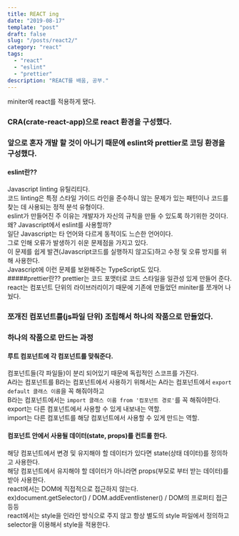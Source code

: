 ```yaml
---
title: REACT ing
date: "2019-08-17"
template: "post"
draft: false
slug: "/posts/react2/"
category: "react"
tags:
  - "react"
  - "eslint"
  - "prettier"
description: "REACT를 배움, 공부."
---
```


miniter에 react를 적용하게 됐다.

### CRA(crate-react-app)으로 react 환경을 구성했다.

### 앞으로 혼자 개발 할 것이 아니기 때문에 eslint와 prettier로 코딩 환경을 구성했다.

#### eslint란??

Javascript linting 유틸리티다.  
코드 linting은 특정 스타일 가이드 라인을 준수하니 않는 문제가 있는 패턴이나 코드를 찾는 데 사용되는 정적 분석 유형이다.  
eslint가 만들어진 주 이유는 개발자가 자신의 규칙을 만들 수 있도록 하기위한 것이다.  
왜? Javascript에서 eslint를 사용할까?  
일단 Javascript는 타 언어와 다르게 동적이도 느슨한 언어이다.  
그로 인해 오류가 발생하기 쉬운 문제점을 가지고 있다.  
이 문제를 쉽게 발견(Javascript코드를 실행하지 않고도)하고 수정 및
오류 방지를 위해 사용한다.  
Javascript에 이런 문제를 보완해주는 TypeScript도 있다.  
#####prettier란??
prettier는 코드 포맷터로 코드 스타일을 일관성 있게 만들어 준다.
react는 컴포넌트 단위의 라이브러리이기 때문에 기존에 만들었던 miniter를 쪼개어 나눴다.

### 쪼개진 컴포넌트를(js파일 단위) 조립해서 하나의 작품으로 만들었다.

### 하나의 작품으로 만드는 과정

#### 루트 컴포넌트에 각 컴포넌트를 맞춰준다.

컴포넌트들(각 파일들)이 분리 되어있기 때문에 독립적인 스코프를 가진다.  
A라는 컴포넌트를 B라는 컴포넌트에서 사용하기 위해서는 A라는 컴포넌트에서 `export default 클래스 이름`을 꼭 해줘야하고  
B라는 컴포넌트에서는 `import 클래스 이름 from '컴포넌트 경로'`를 꼭 해줘야한다.  
export는 다른 컴포넌트에서 사용할 수 있게 내보내는 역할.  
import는 다른 컴포넌트를 해당 컴포넌트에서 사용할 수 있게 만드는 역할.

#### 컴포넌트 안에서 사용될 데이터(state, props)를 컨트롤 한다.

해당 컴포넌트에서 변경 및 유지해야 할 데이터가 있다면 state(상태 데이터)를 정의하고 사용한다.  
해당 컴포넌트에서 유지해야 할 데이터가 아니라면 props(부모로 부터 받는 데이터)를 받아 사용한다.  
react에서는 DOM에 직접적으로 접근하지 않는다.  
ex)document.getSelector() / DOM.addEventlistener() / DOM의 프로퍼티 접근 등등  
react에서는 style을 인라인 방식으로 주지 않고 항상 별도의 style 파일에서 정의하고 selector을 이용해서 style을 적용한다.
